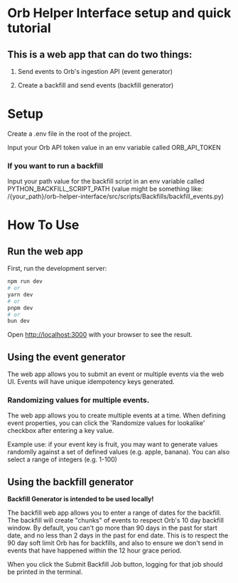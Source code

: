 # Orb Helper Interface setup and quick tutorial

## This is a web app that can do two things:

1. Send events to Orb's ingestion API (event generator)

2. Create a backfill and send events (backfill generator)

# Setup

Create a .env file in the root of the project.

Input your Orb API token value in an env variable called ORB_API_TOKEN

### If you want to run a backfill

Input your path value for the backfill script in an env variable called PYTHON_BACKFILL_SCRIPT_PATH (value might be something like: /{your_path}/orb-helper-interface/src/scripts/Backfills/backfill_events.py)

# How To Use

## Run the web app

First, run the development server:

```bash
npm run dev
# or
yarn dev
# or
pnpm dev
# or
bun dev
```

Open [http://localhost:3000](http://localhost:3000) with your browser to see the result.

## Using the event generator

The web app allows you to submit an event or multiple events via the web UI. Events will have unique idempotency keys generated.

### Randomizing values for multiple events.

The web app allows you to create multiple events at a time. When defining event properties, you can click the 'Randomize values for lookalike' checkbox after entering a key value. 

Example use: if your event key is fruit, you may want to generate values randomlly against a set of defined values (e.g. apple, banana). You can also select a range of integers (e.g. 1-100)

## Using the backfill generator

**Backfill Generator is intended to be used locally!**

The backfill web app allows you to enter a range of dates for the backfill. The backfill will create "chunks" of events to respect Orb's 10 day backfill window. By default, you can't go more than 90 days in the past for start date, and no less than 2 days in the past for end date. This is to respect the 90 day soft limit Orb has for backfills, and also to ensure we don't send in events that have happened within the 12 hour grace period. 

When you click the Submit Backfill Job button, logging for that job should be printed in the terminal.
